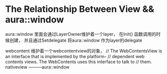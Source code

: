 # The Relationship Between View && aura::window


aura::window 里面会通过LayerOwner维护着一个layer， 在Init() 函数调用的时候创建， 并且通过Setdelegate 将aura::window 作为layer的delegate

webcontent 维护着一个webcontentview的对象，
    // The WebContentsView is an interface that is implemented by the platform-
    // dependent web contents views. The WebContents uses this interface to talk to
    // them.
nativeview ———aura::window
